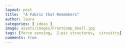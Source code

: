 ```yaml
---
layout: post
title:  "A Fabric that Remembers"
author: laura
categories: [ ideas ]
image: assets/images/FrontComp_Small.jpg
tags: [force sensing,  2-pic structures,  circuitry]
comments: true
---
```


